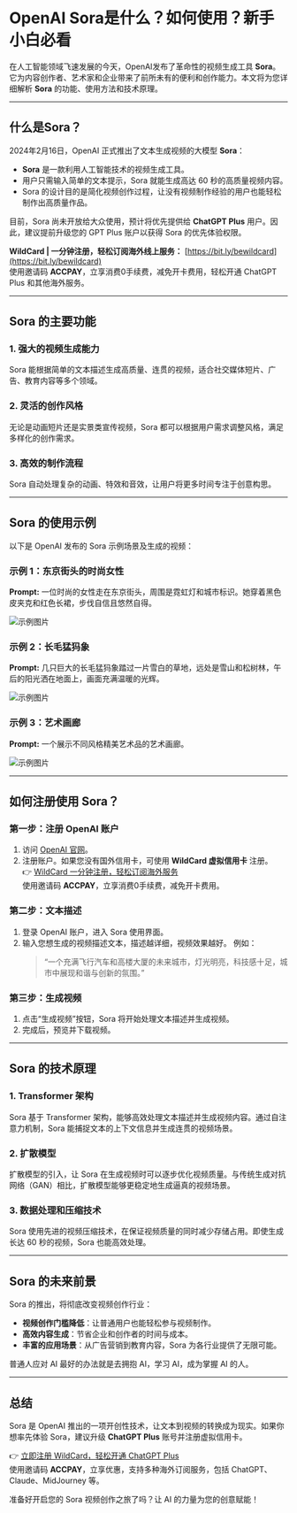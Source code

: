 # OpenAI Sora是什么？如何使用？新手小白必看

在人工智能领域飞速发展的今天，OpenAI发布了革命性的视频生成工具 **Sora**。它为内容创作者、艺术家和企业带来了前所未有的便利和创作能力。本文将为您详细解析 **Sora** 的功能、使用方法和技术原理。

---

## 什么是Sora？

2024年2月16日，OpenAI 正式推出了文本生成视频的大模型 **Sora**：

- **Sora** 是一款利用人工智能技术的视频生成工具。
- 用户只需输入简单的文本提示，Sora 就能生成高达 60 秒的高质量视频内容。
- Sora 的设计目的是简化视频创作过程，让没有视频制作经验的用户也能轻松制作出高质量作品。

目前，Sora 尚未开放给大众使用，预计将优先提供给 **ChatGPT Plus** 用户。因此，建议提前升级您的 GPT Plus 账户以获得 Sora 的优先体验权限。

**WildCard | 一分钟注册，轻松订阅海外线上服务：** [https://bit.ly/bewildcard](https://bit.ly/bewildcard)  
使用邀请码 **ACCPAY**，立享消费0手续费，减免开卡费用，轻松开通 ChatGPT Plus 和其他海外服务。

---

## Sora 的主要功能

### 1. 强大的视频生成能力
Sora 能根据简单的文本描述生成高质量、连贯的视频，适合社交媒体短片、广告、教育内容等多个领域。

### 2. 灵活的创作风格
无论是动画短片还是实景类宣传视频，Sora 都可以根据用户需求调整风格，满足多样化的创作需求。

### 3. 高效的制作流程
Sora 自动处理复杂的动画、特效和音效，让用户将更多时间专注于创意构思。

---

## Sora 的使用示例

以下是 OpenAI 发布的 Sora 示例场景及生成的视频：

### 示例 1：东京街头的时尚女性
**Prompt:** 一位时尚的女性走在东京街头，周围是霓虹灯和城市标识。她穿着黑色皮夹克和红色长裙，步伐自信且悠然自得。

![示例图片](https://aitechshare-com.oss-cn-shanghai.aliyuncs.com/img/202403221640934.png)

### 示例 2：长毛猛犸象
**Prompt:** 几只巨大的长毛猛犸象踏过一片雪白的草地，远处是雪山和松树林，午后的阳光洒在地面上，画面充满温暖的光辉。

![示例图片](https://aitechshare-com.oss-cn-shanghai.aliyuncs.com/img/202403221640883.png)

### 示例 3：艺术画廊
**Prompt:** 一个展示不同风格精美艺术品的艺术画廊。

![示例图片](https://aitechshare-com.oss-cn-shanghai.aliyuncs.com/img/202403221640000.png)

---

## 如何注册使用 Sora？

### 第一步：注册 OpenAI 账户
1. 访问 [OpenAI 官网](https://www.openai.com)。
2. 注册账户。如果您没有国外信用卡，可使用 **WildCard 虚拟信用卡** 注册。  
   👉 [WildCard 一分钟注册，轻松订阅海外服务](https://bit.ly/bewildcard)  
   使用邀请码 **ACCPAY**，立享消费0手续费，减免开卡费用。

### 第二步：文本描述
1. 登录 OpenAI 账户，进入 Sora 使用界面。
2. 输入您想生成的视频描述文本，描述越详细，视频效果越好。
   例如：
   > “一个充满飞行汽车和高楼大厦的未来城市，灯光明亮，科技感十足，城市中展现和谐与创新的氛围。”

### 第三步：生成视频
1. 点击“生成视频”按钮，Sora 将开始处理文本描述并生成视频。
2. 完成后，预览并下载视频。

---

## Sora 的技术原理

### 1. Transformer 架构
Sora 基于 Transformer 架构，能够高效处理文本描述并生成视频内容。通过自注意力机制，Sora 能捕捉文本的上下文信息并生成连贯的视频场景。

### 2. 扩散模型
扩散模型的引入，让 Sora 在生成视频时可以逐步优化视频质量。与传统生成对抗网络（GAN）相比，扩散模型能够更稳定地生成逼真的视频场景。

### 3. 数据处理和压缩技术
Sora 使用先进的视频压缩技术，在保证视频质量的同时减少存储占用。即使生成长达 60 秒的视频，Sora 也能高效处理。

---

## Sora 的未来前景

Sora 的推出，将彻底改变视频创作行业：
- **视频创作门槛降低**：让普通用户也能轻松参与视频制作。
- **高效内容生成**：节省企业和创作者的时间与成本。
- **丰富的应用场景**：从广告营销到教育内容，Sora 为各行业提供了无限可能。

普通人应对 AI 最好的办法就是去拥抱 AI，学习 AI，成为掌握 AI 的人。

---

## 总结

Sora 是 OpenAI 推出的一项开创性技术，让文本到视频的转换成为现实。如果你想率先体验 Sora，建议升级 **ChatGPT Plus** 账号并注册虚拟信用卡。

👉 [立即注册 WildCard，轻松开通 ChatGPT Plus](https://bit.ly/bewildcard)  
使用邀请码 **ACCPAY**，立享优惠，支持多种海外订阅服务，包括 ChatGPT、Claude、MidJourney 等。

准备好开启您的 Sora 视频创作之旅了吗？让 AI 的力量为您的创意赋能！
